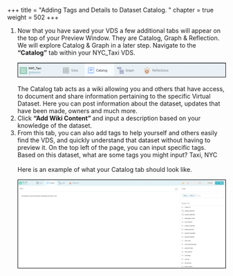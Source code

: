 +++
title = "Adding Tags and Details to Dataset Catalog. "
chapter = true
weight = 502
+++

<div style="text-align: left">
     <ol>
<li>
Now that you have saved your VDS a few additional tabs will appear on the top of your Preview Window.  They are Catalog, Graph & Reflection.  We will explore Catalog & Graph in a later step.  Navigate to the <b>“Catalog”</b> tab within your NYC_Taxi VDS.  
</li>
        <img src="../../images/dremio33.png" style="margin:15px 0px; border:1px solid black"/>
The Catalog tab acts as a wiki allowing you and others that have access, to document and share information pertaining to the specific Virtual Dataset.  Here you can post information about the dataset, updates that have been made, owners and much more.  

<li>Click <b> “Add Wiki Content” </b>and input a description based on your knowledge of the dataset.   
</li>

<li>From this tab, you can also add tags to help yourself and others easily find the VDS, and quickly understand that dataset without having to preview it.  On the top left of the page, you can input specific tags.  Based on this dataset, what are some tags you might input? Taxi, NYC

</li>
<br/>
Here is an example of what your Catalog tab should look like. 
<img src="../../images/dremio34.png" style="margin:15px 0px; border:1px solid black"/>
</ol>

    

        
  
</div>
